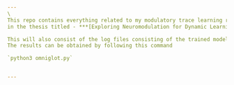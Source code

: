 ```yaml
---
\
This repo contains everything related to my modulatory trace learning rule introduced 
in the thesis titled - ***[Exploring Neuromodulation for Dynamic Learning](https://scholarworks.rit.edu/theses/10156/)***

This will also consist of the log files consisting of the trained model weights being used.
The results can be obtained by following this command

`python3 omniglot.py`


---
```


